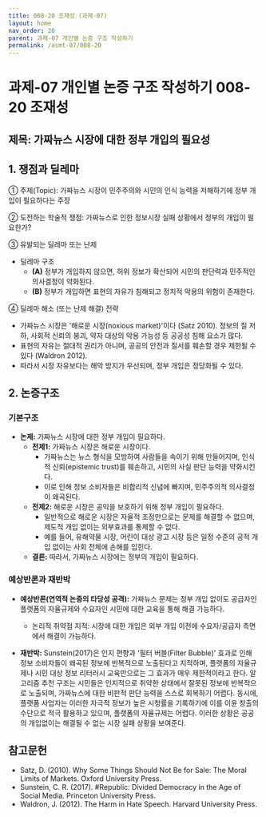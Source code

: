 ```yaml
---
title: 008-20 조재성 (과제-07)
layout: home
nav_order: 20
parent: 과제-07 개인별 논증 구조 작성하기
permalink: /asmt-07/008-20
---
```


# 과제-07 개인별 논증 구조 작성하기 008-20 조재성

## 제목: 가짜뉴스 시장에 대한 정부 개입의 필요성

## 1. 쟁점과 딜레마

① 주제(Topic): 가짜뉴스 시장이 민주주의와 시민의 인식 능력을 저해하기에 정부 개입이 필요하다는 주장 

② 도전하는 학술적 쟁점: 가짜뉴스로 인한 정보시장 실패 상황에서 정부의 개입이 필요한가?

③ 유발되는 딜레마 또는 난제

- 딜레마 구조
  - **(A)** 정부가 개입하지 않으면, 허위 정보가 확산되어 시민의 판단력과 민주적인 의사결정이 약화된다.
  - **(B)**  정부가 개입하면 표현의 자유가 침해되고 정치적 악용의 위험이 존재한다.

④ 딜레마 해소 (또는 난제 해결) 전략

- 가짜뉴스 시장은 '해로운 시장(noxious market)'이다 (Satz 2010). 정보의 질 저하, 사회적 신뢰의 붕괴, 약자 대상의 악용 가능성 등 공공성 침해 요소가 많다.
- 표현의 자유는 절대적 권리가 아니며, 공공의 안전과 질서를 훼손할 경우 제한될 수 있다 (Waldron 2012).
- 따라서 시장 자유보다는 해악 방지가 우선되며, 정부 개입은 정당화될 수 있다.

## 2. 논증구조

### 기본구조

- **논제:** 가짜뉴스 시장에 대한 정부 개입이 필요하다.
  - **전제1:** 가짜뉴스 시장은 해로운 시장이다.
    - 가짜뉴스는 뉴스 형식을 모방하여 사람들을 속이기 위해 만들어지며, 인식적 신뢰(epistemic trust)를 훼손하고, 시민의 사실 판단 능력을 약화시킨다.
    - 이로 인해 정보 소비자들은 비합리적 신념에 빠지며, 민주주의적 의사결정이 왜곡된다.
  - **전제2:** 해로운 시장은 공익을 보호하기 위해 정부 개입이 필요하다.
    - 일반적으로 해로운 시장은 자율적 조정만으로는 문제를 해결할 수 없으며, 제도적 개입 없이는 외부효과를 통제할 수 없다.
    - 예를 들어, 유해약물 시장, 어린이 대상 광고 시장 등은 일정 수준의 공적 개입 없이는 사회 전체에 손해를 입힌다.
  - **결론:** 따라서, 가짜뉴스 시장에는 정부의 개입이 필요하다.

### 예상반론과 재반박

- **예상반론(연역적 논증의 타당성 공격):** 가짜뉴스 문제는 정부 개입 없이도 공급자인 플랫폼의 자율규제와 수요자인 시민에 대한 교육을 통해 해결 가능하다.
  - 논리적 취약점 지적: 시장에 대한 개입은 외부 개입 이전에 수요자/공급자 측면에서 해결이 가능하다. 

- **재반박:** Sunstein(2017)은 인지 편향과 '필터 버블(Filter Bubble)' 효과로 인해 정보 소비자들이 왜곡된 정보에 반복적으로 노출된다고 지적하며, 플랫폼의 자율규제나 시민 대상 정보 리터러시 교육만으로는 그 효과가 매우 제한적이라고 한다. 알고리즘 추천 구조는 시민들은 인지적으로 취약한 상태에서 잘못된 정보에 반복적으로 노출되며, 가짜뉴스에 대한 비판적 판단 능력을 스스로 회복하기 어렵다. 동시에, 플랫폼 사업자는 이러한 자극적 정보가 높은 시청률을 기록하기에 이를 이윤 창출의 수단으로 적극 활용하고 있으며, 플랫폼의 자율규제는 어렵다. 이러한 상황은 공공의 개입없이는 해결될 수 없는 시장 실패 상황을 보여준다.

## 참고문헌

- Satz, D. (2010). Why Some Things Should Not Be for Sale: The Moral Limits of Markets. Oxford University Press.
- Sunstein, C. R. (2017). #Republic: Divided Democracy in the Age of Social Media. Princeton University Press.
- Waldron, J. (2012). The Harm in Hate Speech. Harvard University Press.
